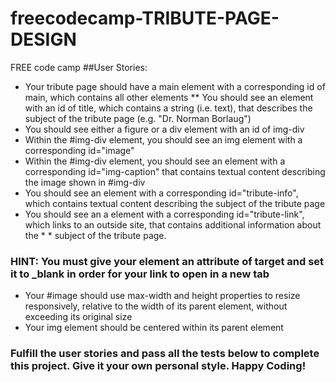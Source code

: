 # freecodecamp-TRIBUTE-PAGE-DESIGN
FREE code camp
##User Stories:

* Your tribute page should have a main element with a corresponding id of main, which contains all other elements
** You should see an element with an id of title, which contains a string (i.e. text), that describes the subject of the tribute page (e.g. "Dr. Norman Borlaug")
* You should see either a figure or a div element with an id of img-div
* Within the #img-div element, you should see an img element with a corresponding id="image"
* Within the #img-div element, you should see an element with a corresponding id="img-caption" that contains textual content describing the image shown in #img-div
* You should see an element with a corresponding id="tribute-info", which contains textual content describing the subject of the tribute page
* You should see an a element with a corresponding id="tribute-link", which links to an outside site, that contains additional information about the * * subject of the tribute page. 
### HINT: You must give your element an attribute of target and set it to _blank in order for your link to open in a new tab
* Your #image should use max-width and height properties to resize responsively, relative to the width of its parent element, without exceeding its original size
*  Your img element should be centered within its parent element
### Fulfill the user stories and pass all the tests below to complete this project. Give it your own personal style. Happy Coding!

